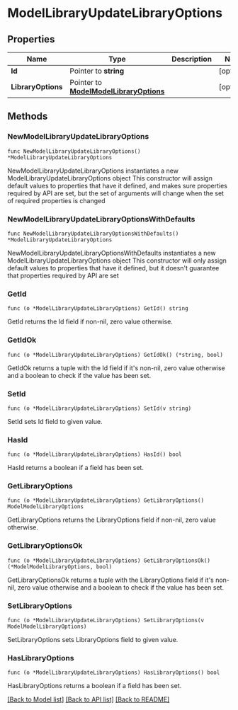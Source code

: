 # ModelLibraryUpdateLibraryOptions

## Properties

Name | Type | Description | Notes
------------ | ------------- | ------------- | -------------
**Id** | Pointer to **string** |  | [optional] 
**LibraryOptions** | Pointer to [**ModelModelLibraryOptions**](ModelLibraryOptions.md) |  | [optional] 

## Methods

### NewModelLibraryUpdateLibraryOptions

`func NewModelLibraryUpdateLibraryOptions() *ModelLibraryUpdateLibraryOptions`

NewModelLibraryUpdateLibraryOptions instantiates a new ModelLibraryUpdateLibraryOptions object
This constructor will assign default values to properties that have it defined,
and makes sure properties required by API are set, but the set of arguments
will change when the set of required properties is changed

### NewModelLibraryUpdateLibraryOptionsWithDefaults

`func NewModelLibraryUpdateLibraryOptionsWithDefaults() *ModelLibraryUpdateLibraryOptions`

NewModelLibraryUpdateLibraryOptionsWithDefaults instantiates a new ModelLibraryUpdateLibraryOptions object
This constructor will only assign default values to properties that have it defined,
but it doesn't guarantee that properties required by API are set

### GetId

`func (o *ModelLibraryUpdateLibraryOptions) GetId() string`

GetId returns the Id field if non-nil, zero value otherwise.

### GetIdOk

`func (o *ModelLibraryUpdateLibraryOptions) GetIdOk() (*string, bool)`

GetIdOk returns a tuple with the Id field if it's non-nil, zero value otherwise
and a boolean to check if the value has been set.

### SetId

`func (o *ModelLibraryUpdateLibraryOptions) SetId(v string)`

SetId sets Id field to given value.

### HasId

`func (o *ModelLibraryUpdateLibraryOptions) HasId() bool`

HasId returns a boolean if a field has been set.

### GetLibraryOptions

`func (o *ModelLibraryUpdateLibraryOptions) GetLibraryOptions() ModelModelLibraryOptions`

GetLibraryOptions returns the LibraryOptions field if non-nil, zero value otherwise.

### GetLibraryOptionsOk

`func (o *ModelLibraryUpdateLibraryOptions) GetLibraryOptionsOk() (*ModelModelLibraryOptions, bool)`

GetLibraryOptionsOk returns a tuple with the LibraryOptions field if it's non-nil, zero value otherwise
and a boolean to check if the value has been set.

### SetLibraryOptions

`func (o *ModelLibraryUpdateLibraryOptions) SetLibraryOptions(v ModelModelLibraryOptions)`

SetLibraryOptions sets LibraryOptions field to given value.

### HasLibraryOptions

`func (o *ModelLibraryUpdateLibraryOptions) HasLibraryOptions() bool`

HasLibraryOptions returns a boolean if a field has been set.


[[Back to Model list]](../README.md#documentation-for-models) [[Back to API list]](../README.md#documentation-for-api-endpoints) [[Back to README]](../README.md)


